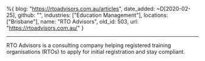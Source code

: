 %{
  blog: "https://rtoadvisors.com.au/articles",
  date_added: ~D[2020-02-25],
  github: "",
  industries: ["Education Management"],
  locations: ["Brisbane"],
  name: "RTO Advisors",
  old_id: 503,
  url: "https://rtoadvisors.com.au/"
}

---

RTO Advisors is a consulting company helping registered training organisations (RTOs) to apply for initial registration and stay compliant.
